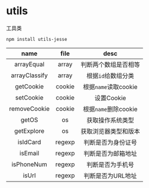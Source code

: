 # utils
工具类

```
npm install utils-jesse
```

name       | file  | desc
:---:      | :--:  | :---:
arrayEqual | array | 判断两个数组是否相等
arrayClassify | array | 根据`id`给数组分类
getCookie | cookie | 根据`name`读取cookie
setCookie | cookie | 设置Cookie
removeCookie | cookie | 根据`name`删除cookie
getOS | os | 获取操作系统类型
getExplore | os | 获取浏览器类型和版本
isIdCard | regexp | 判断是否为身份证号
isEmail | regexp | 判断是否为邮箱地址
isPhoneNum | regexp | 判断是否为手机号
isUrl | regexp | 判断是否为URL地址
